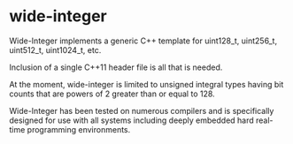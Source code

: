 # wide-integer
Wide-Integer implements a generic C++ template for uint128_t, uint256_t, uint512_t, uint1024_t, etc.

Inclusion of a single C++11 header file is all that is needed.

At the moment, wide-integer is limited to unsigned integral types having bit counts that are powers of 2 greater than or equal to 128.

Wide-Integer has been tested on numerous compilers and is specifically designed for use with all systems including deeply embedded hard real-time programming environments.
